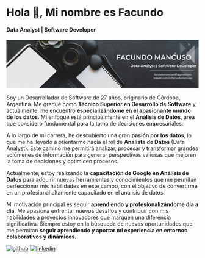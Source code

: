 # Hola 👋, Mi nombre es Facundo
#### Data Analyst | Software Developer
<p align="center">
  <img src="https://raw.githubusercontent.com/facundomancuso/facundomancuso/refs/heads/main/banner-linkedin-4.png" alt="Banner Facundo Mancuso">
</p>


Soy un Desarrollador de Software de 27 años, originario de Córdoba, Argentina. Me gradué como **Técnico Superior en Desarrollo de Software** y, actualmente, me encuentro **especializándome en el apasionante mundo de los datos**. Mi enfoque está principalmente en el **Análisis de Datos**, área que considero fundamental para la toma de decisiones empresariales.

A lo largo de mi carrera, he descubierto una gran **pasión por los datos**, lo que me ha llevado a orientarme hacia el rol de **Analista de Datos** (Data Analyst). Este camino me permitirá analizar, procesar y transformar grandes volúmenes de información para generar perspectivas valiosas que mejoren la toma de decisiones y optimicen procesos.

Actualmente, estoy realizando la **capacitación de Google en Análisis de Datos** para adquirir nuevas herramientas y conocimientos que me permitan perfeccionar mis habilidades en este campo, con el objetivo de convertirme en un profesional altamente capacitado en el análisis de datos.

Mi motivación principal es seguir **aprendiendo y profesionalizándome día a día**. Me apasiona enfrentar nuevos desafíos y contribuir con mis habilidades a proyectos innovadores que marquen una diferencia significativa. Siempre estoy en la búsqueda de nuevas oportunidades que me permitan **seguir aprendiendo y aportar mi experiencia en entornos colaborativos y dinámicos.**



[<img src='https://cdn.jsdelivr.net/npm/simple-icons@3.0.1/icons/github.svg' alt='github' height='40'>](https://github.com/facundomancuso)  [<img src='https://cdn.jsdelivr.net/npm/simple-icons@3.0.1/icons/linkedin.svg' alt='linkedin' height='40'>](https://www.linkedin.com/in/facundomancuso/)  

